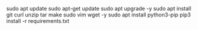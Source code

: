 
sudo apt update
sudo apt-get update
sudo apt upgrade -y
sudo apt install git curl unzip tar make sudo vim wget -y
sudo apt install python3-pip
pip3 install -r requirements.txt



